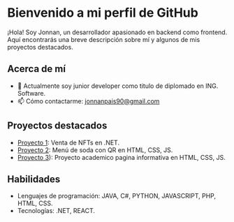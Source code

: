 # Bienvenido a mi perfil de GitHub

¡Hola! Soy Jonnan, un desarrollador apasionado en backend como frontend. Aquí encontrarás una breve descripción sobre mí y algunos de mis proyectos destacados.

## Acerca de mí

- 💼 Actualmente soy junior developer como titulo de diplomado en ING. Software.
- 📫 Cómo contactarme: jonnanpais90@gmail.com

## Proyectos destacados

- [Proyecto 1](https://github.com/pais712/ProyectoNFTs): Venta de NFTs en .NET.
- [Proyecto 2](https://github.com/pais712/ProyectoFreshFoods): Menú de soda con QR en HTML, CSS, JS.
- [Proyecto 3](https://github.com/pais712/ProyectoFerreteria)): Proyecto academico pagina informativa en HTML, CSS, JS.
 

## Habilidades

- Lenguajes de programación: JAVA, C#, PYTHON, JAVASCRIPT, PHP, HTML, CSS.
- Tecnologías: .NET, REACT.
